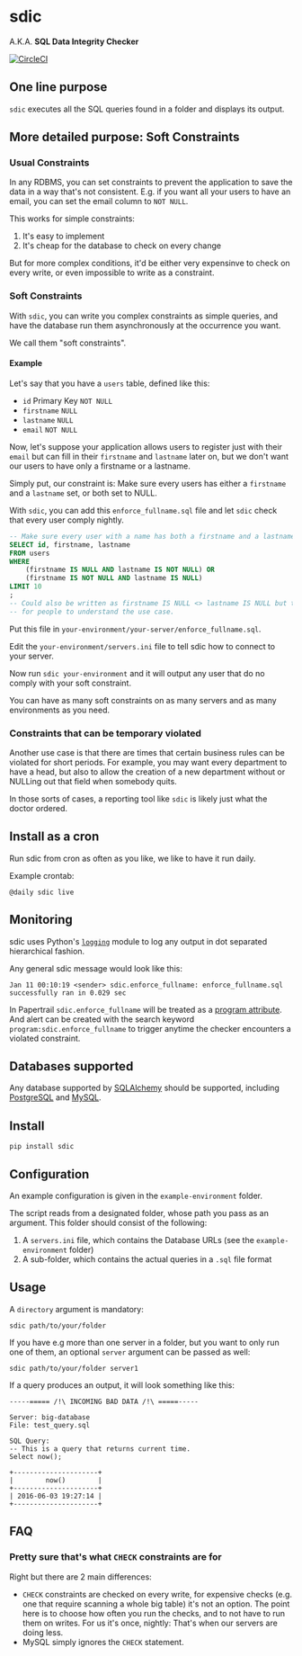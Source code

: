# sdic

A.K.A. __SQL Data Integrity Checker__

[![CircleCI](https://circleci.com/gh/percolate/sdic.svg?style=svg)](https://circleci.com/gh/percolate/sdic)

## One line purpose

`sdic` executes all the SQL queries found in a folder and displays its output.

## More detailed purpose: Soft Constraints

### Usual Constraints

In any RDBMS, you can set constraints to prevent the application to save the
data in a way that's not consistent. E.g. if you want all your users to have an
email, you can set the email column to `NOT NULL`.

This works for simple constraints:

1. It's easy to implement
1. It's cheap for the database to check on every change

But for more complex conditions, it'd be either very
expensinve to check on every write, or even impossible to write as a
constraint.

### Soft Constraints

With `sdic`, you can write you complex constraints as simple queries, and have
the database run them asynchronously at the occurrence you want.

We call them "soft constraints".

#### Example

Let's say that you have a `users` table, defined like this:

- `id` Primary Key `NOT NULL`
- `firstname` `NULL`
- `lastname` `NULL`
- `email` `NOT NULL`

Now, let's suppose your application allows users to register just with their
`email` but can fill in their `firstname` and `lastname` later on, but we don't
want our users to have only a firstname or a lastname.

Simply put, our constraint is: Make sure every users has either a `firstname`
and a `lastname` set, or both set to NULL.

With `sdic`, you can add this `enforce_fullname.sql` file and let `sdic` check
that every user comply nightly.

```sql
-- Make sure every user with a name has both a firstname and a lastname
SELECT id, firstname, lastname
FROM users
WHERE
    (firstname IS NULL AND lastname IS NOT NULL) OR
    (firstname IS NOT NULL AND lastname IS NULL)
LIMIT 10
;
-- Could also be written as firstname IS NULL <> lastname IS NULL but this is
-- for people to understand the use case.
```

Put this file in `your-environment/your-server/enforce_fullname.sql`.

Edit the `your-environment/servers.ini` file to tell sdic how to connect to
your server.

Now run `sdic your-environment` and it will output any user that do no comply
with your soft constraint.

You can have as many soft constraints on as many servers and as many
environments as you need.

### Constraints that can be temporary violated

Another use case is that there are times that certain business rules can be
violated for short periods. For example, you may want every department to have
a head, but also to allow the creation of a new department without or NULLing
out that field when somebody quits.

In those sorts of cases, a reporting tool like `sdic` is likely just what the
doctor ordered.

## Install as a cron

Run sdic from cron as often as you like, we like to have it run daily.

Example crontab:

```
@daily sdic live
```

## Monitoring

sdic uses Python's [`logging`](https://docs.python.org/2.7/library/logging.html)
module to log any output in dot separated hierarchical fashion.

Any general sdic message would look like this:

```
Jan 11 00:10:19 <sender> sdic.enforce_fullname: enforce_fullname.sql successfully ran in 0.029 sec
```

In Papertrail `sdic.enforce_fullname` will be treated as a
[program attribute](https://help.papertrailapp.com/kb/how-it-works/search-syntax/#attributes).
And alert can be created with the search keyword `program:sdic.enforce_fullname`
to trigger anytime the checker encounters a violated constraint.

## Databases supported

Any database supported by [SQLAlchemy](http://www.sqlalchemy.org/) should be
supported, including [PostgreSQL](https://www.postgresql.org/) and
[MySQL](https://www.mysql.com/).

## Install

`pip install sdic`

## Configuration

An example configuration is given in the `example-environment` folder.

The script reads from a designated folder, whose path you pass as an argument.
This folder should consist of the following:

1. A `servers.ini` file, which contains the Database URLs (see the
    `example-environment` folder)
1. A sub-folder, which contains the actual queries in a `.sql` file format

## Usage

A `directory` argument is mandatory:

`sdic path/to/your/folder`

If you have e.g more than one server in a folder, but you want to
only run one of them, an optional `server` argument can be passed as well:

`sdic path/to/your/folder server1`

If a query produces an output, it will look something like this:

```
-----===== /!\ INCOMING BAD DATA /!\ =====-----

Server: big-database
File: test_query.sql

SQL Query:
-- This is a query that returns current time.
Select now();

+---------------------+
|        now()        |
+---------------------+
| 2016-06-03 19:27:14 |
+---------------------+
```

## FAQ

### Pretty sure that's what `CHECK` constraints are for

Right but there are 2 main differences:

- `CHECK` constraints are checked on every write, for expensive checks (e.g.
    one that require scanning a whole big table) it's not an option. The point
    here is to choose how often you run the checks, and to not have to run them
    on writes. For us it's once, nightly: That's when our servers are doing
    less.
- MySQL simply ignores the `CHECK` statement.
